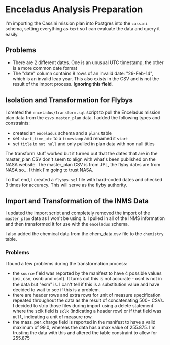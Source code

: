  
# Enceladus Analysis Preparation

I'm importing the Cassini mission plan into Postgres into the `cassini` schema, setting everything as `text` so I can evaluate the data and query it easily.

## Problems

 - There are 2 different dates. One is an unusual UTC timestamp, the other is a more common date format
 - The "date" column contains 8 rows of an invalid date: "29-Feb-14", which is an invalid leap year. This also exists in the CSV and is not the result of the import process. **Ignoring this field**.

## Isolation and Transformation for Flybys

I created the `enceladus/transform.sql` script to pull the Enceladus mission plan data from the `csvs.master_plan` data. I added the following types and constraints:

 - created an `enceladus` schema and a `plans` table
 - set `start_time_utc` to a `timestamp` and renamed it `start`
 - set `title` to `not null` and only pulled in plan data with non null titles
  
The transform stuff worked but it turned out that the dates that are in the master_plan CSV don't seem to align with what's been published on the NASA website. The master_plan CSV is from JPL, the flyby dates are from NASA so... I think I'm going to trust NASA. 

To that end, I created a `flybys.sql` file with hard-coded dates and checked 3 times for accuracy. This will serve as the flyby authority.

## Import and Transformation of the INMS Data

I updated the import script and completely removed the import of the `master_plan` data as I won't be using it. I pulled in all of the INMS information and then transformed it for use with the `enceladus` schema.

I also added the chemical data from the chem_data.csv file to the `chemistry` table.

### Problems

I found a few problems during the transformation process:

 - the `source` field was reported by the manifest to have 4 possible values (osi, csn, osnb and osnt). It turns out this is not accurate - osnt is not in the data but "esm" is. I can't tell if this is a substitution value and have decided to wait to see if this is a problem.
 - there are header rows and extra rows for unit of measure specification repeated throughout the data as the result of concatenating 500+ CSVs. I decided to strip those files during import using a delete statement where the sclk field is `sclk` (indicating a header row) or if that field was `null`, indicating a unit of measure row.
 - the mass_per_charge field is reported in the manifest to have a valid maximum of 99.0, whereas the data has a max value of 255.875. I'm trusting the data with this and altered the table constraint to allow for 255.875
